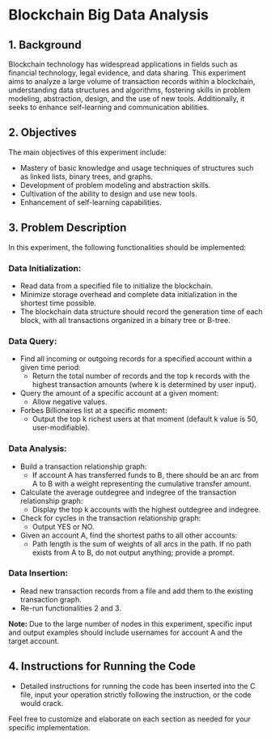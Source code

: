 # Blockchain Big Data Analysis

## 1. Background
Blockchain technology has widespread applications in fields such as financial technology, legal evidence, and data sharing. This experiment aims to analyze a large volume of transaction records within a blockchain, understanding data structures and algorithms, fostering skills in problem modeling, abstraction, design, and the use of new tools. Additionally, it seeks to enhance self-learning and communication abilities.

## 2. Objectives
The main objectives of this experiment include:
- Mastery of basic knowledge and usage techniques of structures such as linked lists, binary trees, and graphs.
- Development of problem modeling and abstraction skills.
- Cultivation of the ability to design and use new tools.
- Enhancement of self-learning capabilities.

## 3. Problem Description
In this experiment, the following functionalities should be implemented:

### Data Initialization:
- Read data from a specified file to initialize the blockchain.
- Minimize storage overhead and complete data initialization in the shortest time possible.
- The blockchain data structure should record the generation time of each block, with all transactions organized in a binary tree or B-tree.

### Data Query:
- Find all incoming or outgoing records for a specified account within a given time period:
  - Return the total number of records and the top k records with the highest transaction amounts (where k is determined by user input).
- Query the amount of a specific account at a given moment:
  - Allow negative values.
- Forbes Billionaires list at a specific moment:
  - Output the top k richest users at that moment (default k value is 50, user-modifiable).

### Data Analysis:
- Build a transaction relationship graph:
  - If account A has transferred funds to B, there should be an arc from A to B with a weight representing the cumulative transfer amount.
- Calculate the average outdegree and indegree of the transaction relationship graph:
  - Display the top k accounts with the highest outdegree and indegree.
- Check for cycles in the transaction relationship graph:
  - Output YES or NO.
- Given an account A, find the shortest paths to all other accounts:
  - Path length is the sum of weights of all arcs in the path. If no path exists from A to B, do not output anything; provide a prompt.

### Data Insertion:
- Read new transaction records from a file and add them to the existing transaction graph.
- Re-run functionalities 2 and 3.

**Note:** Due to the large number of nodes in this experiment, specific input and output examples should include usernames for account A and the target account.

## 4. Instructions for Running the Code
- Detailed instructions for running the code has been inserted into the C file, input your operation strictly following the instruction, or the code would crack.


Feel free to customize and elaborate on each section as needed for your specific implementation.
